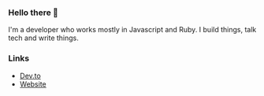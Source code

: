 ### Hello there 👋

I'm a developer who works mostly in Javascript and Ruby. I build things, talk tech and write things.

### Links

- [Dev.to](https://dev.to/rafi993/)
- [Website](https://rafi993.me/)
